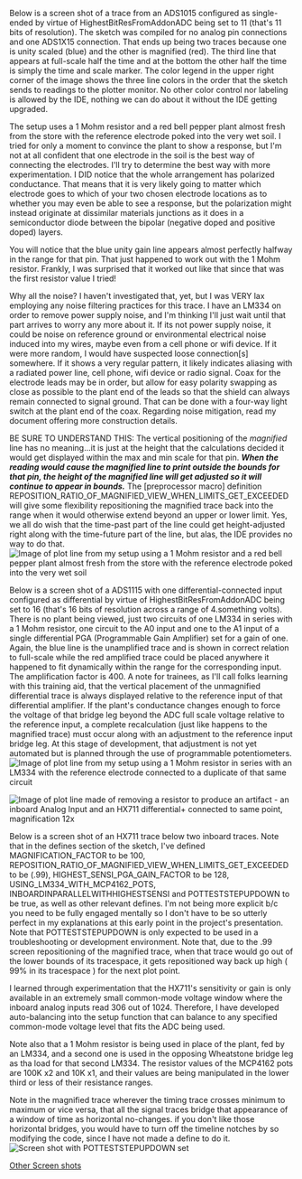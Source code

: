 Below is a screen shot of a trace from an ADS1015 configured as single-ended by virtue of HighestBitResFromAddonADC being set to 11 (that's 11 bits of resolution).  The sketch was compiled for no analog pin connections and one ADS1X15 connection.  That ends up being two traces because one is unity scaled (blue) and the other is magnified (red).  The third line that appears at full-scale half the time and at the bottom the other half the time is simply the time and scale marker.  The color legend in the upper right corner of the image shows the three line colors in the order that the sketch sends to readings to the plotter monitor.  No other color control nor labeling is allowed by the IDE, nothing we can do about it without the IDE getting upgraded.

The setup uses a 1 Mohm resistor and a red bell pepper plant almost fresh from the store with the reference electrode poked into the very wet soil.  I tried for only a moment to convince the plant to show a response, but I'm not at all confident that one electrode in the soil is the best way of connecting the electrodes.  I'll try to determine the best way with more experimentation.  I DID notice that the whole arrangement has polarized conductance.  That means that it is very likely going to matter which electrode goes to which of your two chosen electrode locations as to whether you may even be able to see a response, but the polarization might instead originate at dissimilar materials junctions as it does in a semiconductor diode between the bipolar (negative doped and positive doped) layers.

You will notice that the blue unity gain line appears almost perfectly halfway in the range for that pin.  That just happened to work out with the 1 Mohm resistor.  Frankly, I was surprised that it worked out like that since that was the first resistor value I tried!

Why all the noise?  I haven't investigated that, yet, but I was VERY lax employing any noise filtering practices for this trace.  I have an LM334 on order to remove power supply noise, and I'm thinking I'll just wait until that part arrives to worry any more about it.  If its not power supply noise, it could be noise on reference ground or environmental electrical noise induced into my wires, maybe even from a cell phone or wifi device.  If it were more random, I would have suspected loose connection[s] somewhere.  If it shows a very regular pattern, it likely indicates aliasing with a radiated power line, cell phone, wifi device or radio signal.  Coax for the electrode leads may be in order, but allow for easy polarity swapping as close as possible to the plant end of the leads so that the shield can always remain connected to signal ground.  That can be done with a four-way light switch at the plant end of the coax.  Regarding noise mitigation, read my document offering more construction details.

BE SURE TO UNDERSTAND THIS: The vertical positioning of the _magnified_ line has no meaning...it is just at the height that the calculations decided it would get displayed within the max and min scale for that pin.  **_When the reading would cause the magnified line to print outside the bounds for that pin, the height of the magnified line will get adjusted so it will continue to appear in bounds._**  The [preprocessor macro] definition REPOSITION_RATIO_OF_MAGNIFIED_VIEW_WHEN_LIMITS_GET_EXCEEDED will give some flexibility repositioning the magnified trace back into the range when it would otherwise extend beyond an upper or lower limit.  Yes, we all do wish that the time-past part of the line could get height-adjusted right along with the time-future part of the line, but alas, the IDE provides no way to do that.
![Image of plot line from my setup using a 1 Mohm resistor and a red bell pepper plant almost fresh from the store with the reference electrode poked into the very wet soil](https://github.com/kenneth558/plant_resistance_primary_perception/blob/Free/embeddeds/adc%20primary%20perception%20screen%20of%20plotter.png)

Below is a screen shot of a ADS1115 with one differential-connected input configured as differential by virtue of HighestBitResFromAddonADC being set to 16 (that's 16 bits of resolution across a range of 4.something volts).  There is no plant being viewed, just two circuits of one LM334 in series with a 1 Mohm resistor, one circuit to the A0 input and one to the A1 input of a single differential PGA (Programmable Gain Amplifier) set for a gain of one.  Again, the blue line is the unamplified trace and is shown in correct relation to full-scale while the red amplified trace could be placed anywhere it happened to fit dynamically within the range for the corresponding input.  The amplification factor is 400.  A note for trainees, as I'll call folks learning with this training aid, that the vertical placement of the unmagnified differential trace is always displayed relative to the reference input of that differential amplifier.  If the plant's conductance changes enough to force the voltage of that bridge leg beyond the ADC full scale voltage relative to the reference input, a complete recalculation (just like happens to the magnified trace) must occur along with an adjustment to the reference input bridge leg.  At this stage of development, that adjustment is not yet automated but is planned through the use of programmable potentiometers.
![Image of plot line from my setup using a 1 Mohm resistor in series with an LM334 with the reference electrode connected to a duplicate of that same circuit](https://github.com/kenneth558/plant_resistance_primary_perception/blob/Free/embeddeds/Differential%20(16-bit)%20ADS1115%20with%20two%20LM334s%20feeding%20two%201Mohm%20instead%20of%20plant%20400x%20magnification.png)

![Image of plot line made of removing a resistor to produce an artifact - an inboard Analog Input and an HX711 differential+ connected to same point, magnification 12x](https://github.com/kenneth558/plant_resistance_primary_perception/blob/Free/embeddeds/One_inboard_analog_one_HX711_resistor_added_magnification_12.png)

Below is a screen shot of an HX711 trace below two inboard traces.  Note that in the defines section of the sketch, I've defined  MAGNIFICATION_FACTOR to be 100, REPOSITION_RATIO_OF_MAGNIFIED_VIEW_WHEN_LIMITS_GET_EXCEEDED to be (.99), HIGHEST_SENSI_PGA_GAIN_FACTOR to be 128, USING_LM334_WITH_MCP4162_POTS, INBOARDINPARALLELWITHHIGHESTSENSI and POTTESTSTEPUPDOWN to be true, as well as other relevant defines.  I'm not being more explicit b/c you need to be fully engaged mentally so I don't have to be so utterly perfect in my explanations at this early point in the project's presentation.  Note that POTTESTSTEPUPDOWN is only expected to be used in a troubleshooting or development environment.  Note that, due to the .99 screen repositioning of the magnified trace, when that trace would go out of the lower bounds of its tracespace, it gets repositioned way back up high ( 99% in its tracespace ) for the next plot point.  

I learned through experimentation that the HX711's sensitivity or gain is only available in an extremely small common-mode voltage window where the inboard analog inputs read 306 out of 1024.  Therefore, I have developed auto-balancing into the setup function that can balance to any specified common-mode voltage level that fits the ADC being used.

Note also that a 1 Mohm resistor is being used in place of the plant, fed by an LM334, and a second one is used in the opposing Wheatstone bridge leg as tha load for that second LM334.  The resistor values of the MCP4162 pots are 100K x2 and 10K x1, and their values are being manipulated in the lower third or less of their resistance ranges. 

Note in the magnified trace wherever the timing trace crosses minimum to maximum or vice versa, that all the signal traces bridge that appearance of a window of time as horizontal no-changes.  if you don't like those horizontal bridges, you would have to turn off the timeline notches by so modifying the code, since I have not made a define to do it.![Screen shot with POTTESTSTEPUPDOWN set](https://github.com/kenneth558/plant_resistance_primary_perception/blob/Free/embeddeds/POTTESTSTEPUPDOWN.png)

[Other Screen shots](https://github.com/kenneth558/plant_resistance_primary_perception/blob/Free/embeddeds/)
